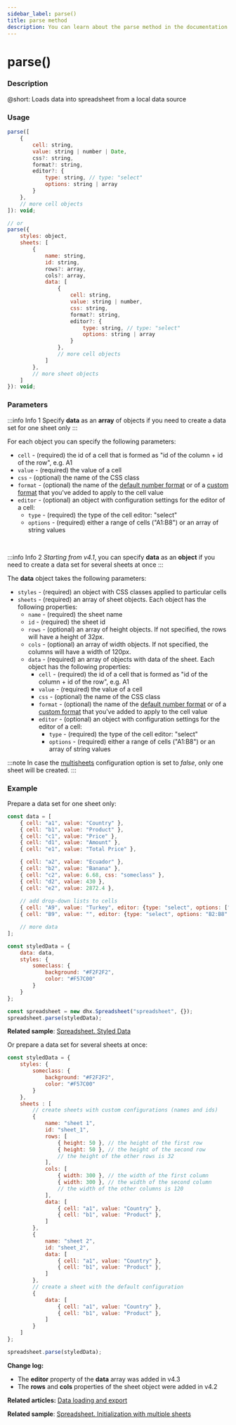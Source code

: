 ```yaml
---
sidebar_label: parse()
title: parse method
description: You can learn about the parse method in the documentation of the DHTMLX JavaScript Spreadsheet library. Browse developer guides and API reference, try out code examples and live demos, and download a free 30-day evaluation version of DHTMLX Spreadsheet.
---
```


# parse()

### Description

@short: Loads data into spreadsheet from a local data source

### Usage

~~~jsx
parse([
    {
        cell: string,
        value: string | number | Date,
        css?: string,
        format?: string,
        editor?: {
            type: string, // type: "select"
            options: string | array
        }
    },
    // more cell objects
]): void;

// or
parse({
    styles: object,
    sheets: [
        {
            name: string,
            id: string,
            rows?: array,
            cols?: array,
            data: [
                {
                    cell: string,
                    value: string | number,
                    css: string,
                    format?: string,
                    editor?: {
                        type: string, // type: "select"
                        options: string | array
                    }
                },
                // more cell objects
            ]
        },
        // more sheet objects
    ]      
}): void;
~~~

### Parameters

:::info Info 1
Specify **data** as an **array** of objects if you need to create a data set for one sheet only
:::

For each object you can specify the following parameters:

- `cell` - (required) the id of a cell that is formed as "id of the column + id of the row", e.g. A1
- `value` - (required) the value of a cell
- `css` - (optional) the name of the CSS class
- `format` - (optional) the name of the [default number format](number_formatting.md/#default-number-formats) or of a [custom format](number_formatting.md#formats-customization) that you've added to apply to the cell value
- `editor` - (optional) an object with configuration settings for the editor of a cell:
    - `type` - (required) the type of the cell editor: "select"
    - `options` - (required) either a range of cells ("A1:B8") or an array of string values

<br>

:::info Info 2
*Starting from v4.1*, you can specify **data** as an **object** if you need to create a data set for several sheets at once 
:::

The **data** object takes the following parameters:

- `styles` - (required) an object with CSS classes applied to particular cells
- `sheets` - (required) an array of sheet objects. Each object has the following properties:
    - `name` - (required) the sheet name
    - `id` - (required) the sheet id
    - `rows` - (optional) an array of height objects. If not specified, the rows will have a height of 32px.
    - `cols` - (optional) an array of width objects. If not specified, the columns will have a width of 120px. 
    - `data` - (required) an array of objects with data of the sheet. Each object has the following properties:
        - `cell` - (required) the id of a cell that is formed as "id of the column + id of the row", e.g. A1
        - `value` - (required) the value of a cell
        - `css` - (optional) the name of the CSS class
        - `format` - (optional) the name of the [default number format](number_formatting.md/#default-number-formats) or of a [custom format](number_formatting.md#formats-customization) that you've added to apply to the cell value
        - `editor` - (optional) an object with configuration settings for the editor of a cell:
            - `type` - (required) the type of the cell editor: "select"
            - `options` - (required) either a range of cells ("A1:B8") or an array of string values

:::note 
In case the [multisheets](api/spreadsheet_multisheets_config.md) configuration option is set to *false*, only one sheet will be created.
:::

### Example

Prepare a data set for one sheet only:

~~~jsx {32}
const data = [
	{ cell: "a1", value: "Country" },
	{ cell: "b1", value: "Product" },
	{ cell: "c1", value: "Price" },
	{ cell: "d1", value: "Amount" },
	{ cell: "e1", value: "Total Price" },

	{ cell: "a2", value: "Ecuador" },
	{ cell: "b2", value: "Banana" },
	{ cell: "c2", value: 6.68, css: "someclass" },
	{ cell: "d2", value: 430 },
	{ cell: "e2", value: 2872.4 },
    
    // add drop-down lists to cells
    { cell: "A9", value: "Turkey", editor: {type: "select", options: ["Turkey", "India", "USA", "Italy"]} },
    { cell: "B9", value: "", editor: {type: "select", options: "B2:B8" } },

    // more data
];

const styledData = {
	data: data,
	styles: {
		someclass: {
			background: "#F2F2F2",
			color: "#F57C00"
		}
	}
};

const spreadsheet = new dhx.Spreadsheet("spreadsheet", {});
spreadsheet.parse(styledData);
~~~

**Related sample**: [Spreadsheet. Styled Data](https://snippet.dhtmlx.com/abnh7glb)

Or prepare a data set for several sheets at once:

~~~js {46}
const styledData = {
    styles: {
        someclass: {
            background: "#F2F2F2",
            color: "#F57C00"
        }
    },
    sheets : [
        // create sheets with custom configurations (names and ids)
        { 
            name: "sheet 1", 
            id: "sheet_1",
            rows: [
                { height: 50 }, // the height of the first row
                { height: 50 }, // the height of the second row
                // the height of the other rows is 32
            ],
            cols: [
                { width: 300 }, // the width of the first column
                { width: 300 }, // the width of the second column
                // the width of the other columns is 120
            ],
            data: [
                { cell: "a1", value: "Country" },
                { cell: "b1", value: "Product" },
            ]
        }, 
        { 
            name: "sheet 2", 
            id: "sheet_2", 
            data: [
                { cell: "a1", value: "Country" },
                { cell: "b1", value: "Product" },
            ]
        },
        // create a sheet with the default configuration
        { 
            data: [
                { cell: "a1", value: "Country" },
                { cell: "b1", value: "Product" },
            ]
        } 
    ]
};

spreadsheet.parse(styledData);
~~~

**Change log:**

- The **editor** property of the **data** array was added in v4.3
- The **rows** and **cols** properties of the sheet object were added in v4.2

**Related articles:** [Data loading and export](loading_data.md)

**Related sample**: [Spreadsheet. Initialization with multiple sheets](https://snippet.dhtmlx.com/ihtkdcoc)

